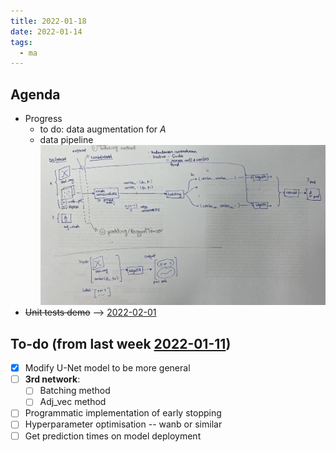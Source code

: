 ```yaml
---
title: 2022-01-18
date: 2022-01-14
tags:
  - ma
---
```


## Agenda
* Progress
	* to do: data augmentation for $A$
	* data pipeline
	![2022-01-18-third-network-pipeline](/unlisted/_img/2022-01-18-third-network-pipeline.jpg)
* ~~Unit tests demo~~ --> [2022-02-01](unlisted/2022-02-01.md)

## To-do (from last week [2022-01-11](unlisted/minutes/2022-01/2022-01-11.md))
* [x] Modify U-Net model to be more general
* [ ] **3rd network**:
	* [ ] Batching method
	* [ ] Adj_vec method
* [ ] Programmatic implementation of early stopping
* [ ] Hyperparameter optimisation -- wanb or similar
* [ ] Get prediction times on model deployment